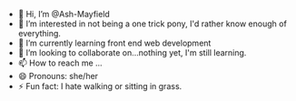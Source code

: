 - 👋 Hi, I’m @Ash-Mayfield
- 👀 I’m interested in not being a one trick pony, I'd rather know enough of everything.
- 🌱 I’m currently learning front end web development
- 💞️ I’m looking to collaborate on...nothing yet, I'm still learning.
- 📫 How to reach me ...
- 😄 Pronouns: she/her
- ⚡ Fun fact: I hate walking or sitting in grass.

<!---
Ash-Mayfield/Ash-Mayfield is a ✨ special ✨ repository because its `README.md` (this file) appears on your GitHub profile.
You can click the Preview link to take a look at your changes.
--->
